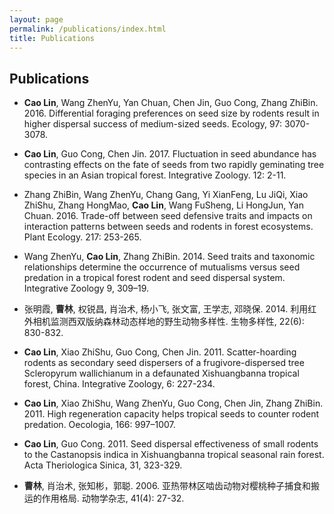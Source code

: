 ```yaml
---
layout: page
permalink: /publications/index.html
title: Publications
---
```

## Publications
  - **Cao Lin**, Wang ZhenYu, Yan Chuan, Chen Jin, Guo Cong, Zhang ZhiBin. 2016. Differential foraging preferences on seed size by rodents result in higher dispersal success of medium-sized seeds. Ecology, 97: 3070-3078.
  
  - **Cao Lin**, Guo Cong, Chen Jin. 2017. Fluctuation in seed abundance has contrasting effects on the fate of seeds from two rapidly geminating tree species in an Asian tropical forest. Integrative Zoology. 12: 2-11. 
  
  - Zhang ZhiBin, Wang ZhenYu, Chang Gang, Yi XianFeng, Lu JiQi, Xiao ZhiShu, Zhang HongMao, **Cao Lin**, Wang FuSheng, Li HongJun, Yan Chuan. 2016. Trade-off between seed defensive traits and impacts on interaction patterns between seeds and rodents in forest ecosystems. Plant Ecology. 217: 253-265.
  
  - Wang ZhenYu, **Cao Lin**, Zhang ZhiBin. 2014. Seed traits and taxonomic relationships determine the occurrence of mutualisms versus seed predation in a tropical forest rodent and seed dispersal system. Integrative Zoology 9, 309–19.
  
  - 张明霞, **曹林**, 权锐昌, 肖治术, 杨小飞, 张文富, 王学志, 邓晓保. 2014. 利用红外相机监测西双版纳森林动态样地的野生动物多样性. 生物多样性, 22(6): 830-832.
  
  - **Cao Lin**, Xiao ZhiShu, Guo Cong, Chen Jin. 2011. Scatter-hoarding rodents as secondary seed dispersers of a frugivore-dispersed tree Scleropyrum wallichianum in a defaunated Xishuangbanna tropical forest, China. Integrative Zoology, 6: 227-234.
  
  - **Cao Lin**, Xiao ZhiShu, Wang ZhenYu, Guo Cong, Chen Jin, Zhang ZhiBin. 2011. High regeneration capacity helps tropical seeds to counter rodent predation. Oecologia, 166: 997–1007.
  
  - **Cao Lin**, Guo Cong. 2011. Seed dispersal effectiveness of small rodents to the Castanopsis indica in Xishuangbanna tropical seasonal rain forest. Acta Theriologica Sinica, 31, 323-329.
  
  - **曹林**, 肖治术, 张知彬，郭聪. 2006. 亚热带林区啮齿动物对樱桃种子捕食和搬运的作用格局. 动物学杂志, 41(4): 27-32.
